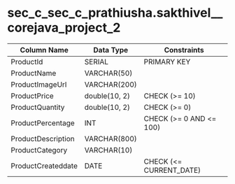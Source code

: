 # sec_c_sec_c_prathiusha.sakthivel__corejava_project_2

| Column Name         | Data Type         | Constraints             |
|---------------------|-------------------|-------------------------|
| ProductId           | SERIAL            | PRIMARY KEY             |
| ProductName         | VARCHAR(50)       |                         |
| ProductImageUrl     | VARCHAR(200)      |                         |
| ProductPrice        | double(10, 2)     | CHECK (>= 10)           |
| ProductQuantity     | double(10, 2)     | CHECK (>= 0)            |
| ProductPercentage   | INT               | CHECK (>= 0 AND <= 100) |
| ProductDescription  | VARCHAR(800)      |                         |
| ProductCategory     | VARCHAR(10)       |                         |
| ProductCreateddate  | DATE              | CHECK (<= CURRENT_DATE) |

